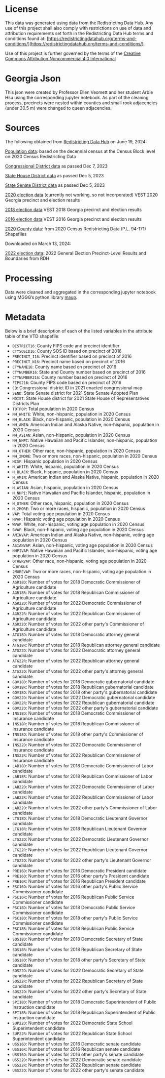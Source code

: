 # License
This data was generated using data from the Redistricting Data Hub.  Any use of this project shall also comply with restrictions on use of data and attribution requirements set forth in the Redistricting Data Hub terms and conditions found at: [https://redistrictingdatahub.org/terms-and-conditions/](https://redistrictingdatahub.org/terms-and-conditions/).

Use of this project is further governed by the terms of the [Creative Commons Attribution Noncommercial 4.0 International](https://creativecommons.org/licenses/by-nc/4.0/legalcode.en)

# Georgia Json

This json were created by Professor Ellen Veomett and her student Arbie Hsu using the corresponding jupyter notebook. As part of the cleaning process, precincts were nested within counties and small rook adjacencies (under 30.5 m) were changed to queen adjacencies.

# **Sources**

The following obtained from [Redistricting Data Hub](https://redistrictingdatahub.org/) on June 19, 2024:

[Population data](https://redistrictingdatahub.org/dataset/georgia-block-pl-94171-2020-by-table/): based on the decennial census at the Census Block level on 2020 Census Redistricting Data

[Congressional District data](https://redistrictingdatahub.org/dataset/2023-georgia-congressional-districts-plan/) as passed Dec 7, 2023

[State House District data](https://redistrictingdatahub.org/dataset/2023-georgia-state-house-of-representatives-districts-plan/) as passed Dec 5, 2023

[State Senate District data](https://redistrictingdatahub.org/dataset/2023-georgia-state-senate-plan/) as passed Dec 5, 2023

[2020 election data](https://redistrictingdatahub.org/dataset/vest-2020-georgia-precinct-boundaries-and-election-results-shapefile/) (currently not working, so not incorporated) VEST 2020 Georgia precinct and election results

[2018 election data](https://redistrictingdatahub.org/dataset/vest-2018-georgia-precinct-and-election-results/) VEST 2018 Georgia precinct and election results

[2016 election data](https://redistrictingdatahub.org/dataset/vest-2016-georgia-precinct-and-election-results/) VEST 2016 Georgia precinct and election results

[2020 County data](https://redistrictingdatahub.org/dataset/georgia-county-pl-94171-2020/): from 2020 Census Redistricting Data (P.L. 94-171) Shapefiles

Downloaded on March 13, 2024:

[2022 election data](https://redistrictingdatahub.org/dataset/georgia-2022-general-election-precinct-level-results-and-boundaries/): 2022 General Election Precinct-Level Results and Boundaries from RDH

# **Processing**

Data were cleaned and aggregated in the corresponding jupyter notebook using MGGG’s python library [maup](https://github.com/mggg/maup).  

# **Metadata**

Below is a brief description of each of the listed variables in the attribute table of the VTD shapefile:

- `DISTRICT16`: County FIPS code and precinct identifier
- `CTYSOSID16`: County SOS ID based on precinct of 2016
- `PRECINCT_I16`: Precinct identifier based on precinct of 2016
- `PRECINCT_N16`: Precinct name based on precinct of 2016
- `CTYNAME16`: County name based on precinct of 2016
- `CTYNUMBER16`: State and County number based on precinct of 2016
- `CTYNUMBER216`: County number based on precinct of 2016
- `FIPS216`: County FIPS code based on precinct of 2016
- `CD`: Congressional district ID in 2021 enacted congressional map
- `SEND`: State Senate district for 2021 State Senate Adopted Plan
- `HDIST`: State House district for 2021 State House of Representatives Districts Plan
- `TOTPOP`: Total population in 2020 Census
- `NH_WHITE`: White, non-hispanic, population in 2020 Census
- `NH_BLACK`: Black, non-hispanic, population in 2020 Census
- `NH_AMIN`: American Indian and Alaska Native, non-hispanic, population in 2020 Census
- `NH_ASIAN`: Asian, non-hispanic, population in 2020 Census
- `NH_NHPI`: Native Hawaiian and Pacific Islander, non-hispanic, population in 2020 Census
- `NH_OTHER`: Other race, non-hispanic, population in 2020 Census
- `NH_2MORE`: Two or more races, non-hispanic, population in 2020 Census
- `HISP`: Hispanic population in 2020 Census
- `H_WHITE`: White, hispanic, population in 2020 Census
- `H_BLACK`: Black, hispanic, population in 2020 Census
- `H_AMIN`: American Indian and Alaska Native, hispanic, population in 2020 Census
- `H_ASIAN`: Asian, hispanic, population in 2020 Census
- `H_NHPI`: Native Hawaiian and Pacific Islander, hispanic, population in 2020 Census
- `H_OTHER`: Other race, hispanic, population in 2020 Census
- `H_2MORE`: Two or more races, hispanic, population in 2020 Census
- `VAP`: Total voting age population in 2020 Census
- `HVAP`: Hispanic voting age population in 2020 Census
- `WVAP`: White, non-hispanic, voting age population in 2020 Census
- `BVAP`: Black, non-hispanic, voting age population in 2020 Census
- `AMINVAP`: American Indian and Alaska Native, non-hispanic, voting age population in 2020 Census
- `ASIANVAP`: Asian, non-hispanic, voting age population in 2020 Census
- `NHPIVAP`: Native Hawaiian and Pacific Islander, non-hispanic, voting age population in 2020 Census
- `OTHERVAP`: Other race, non-hispanic, voting age population in 2020 Census
- `2MOREVAP`: Two or more races, non-hispanic, voting age population in 2020 Census
- `AGR18D`: Number of votes for 2018 Democratic Commissioner of Agriculture candidate
- `AGR18R`: Number of votes for 2018 Republican Commissioner of Agriculture candidate
- `AGR22D`: Number of votes for 2022 Democratic Commissioner of Agriculture candidate
- `AGR22R`: Number of votes for 2022 Republican Commissioner of Agriculture candidate
- `AGR22O`: Number of votes for 2022 other party's Commissioner of Agriculture candidate
- `ATG18D`: Number of votes for 2018 Democratic attorney general candidate
- `ATG18R`: Number of votes for 2018 Republican attorney general candidate
- `ATG22D`: Number of votes for 2022 Democratic attorney general candidate
- `ATG22R`: Number of votes for 2022 Republican attorney general candidate
- `ATG22O`: Number of votes for 2022 other party's attorney general candidate
- `GOV18D`: Number of votes for 2018 Democratic gubernatorial candidate
- `GOV18R`: Number of votes for 2018 Republican gubernatorial candidate
- `GOV18O`: Number of votes for 2018 other party's gubernatorial candidate
- `GOV22D`: Number of votes for 2022 Democratic gubernatorial candidate
- `GOV22R`: Number of votes for 2022 Republican gubernatorial candidate
- `GOV22O`: Number of votes for 2022 other party's gubernatorial candidate
- `INS18D`: Number of votes for 2018 Democratic Commissioner of Insurance candidate
- `INS18R`: Number of votes for 2018 Republican Commissioner of Insurance candidate
- `INS18O`: Number of votes for 2018 other party's Commissioner of Insurance candidate
- `INS22D`: Number of votes for 2022 Democratic Commissioner of Insurance candidate
- `INS22R`: Number of votes for 2022 Republican Commissioner of Insurance candidate
- `LAB18D`: Number of votes for 2018 Democratic Commissioner of Labor candidate
- `LAB18R`: Number of votes for 2018 Republican Commissioner of Labor candidate
- `LAB22D`: Number of votes for 2022 Democratic Commissioner of Labor candidate
- `LAB22R`: Number of votes for 2022 Republican Commissioner of Labor candidate
- `LAB22O`: Number of votes for 2022 other party's Commissioner of Labor candidate
- `LTG18D`: Number of votes for 2018 Democratic Lieutenant Governor candidate
- `LTG18R`: Number of votes for 2018 Republican Lieutenant Governor candidate
- `LTG22D`: Number of votes for 2022 Democratic Lieutenant Governor candidate
- `LTG22R`: Number of votes for 2022 Republican Lieutenant Governor candidate
- `LTG22O`: Number of votes for 2022 other party's Lieutenant Governor candidate
- `PRE16D`: Number of votes for 2016 Democratic President candidate
- `PRE16O`: Number of votes for 2016 other party's  President candidate
- `PRE16R`: Number of votes for 2016 Republican President candidate
- `PSC16O`: Number of votes for 2016 other party's Public Service Commissioner candidate
- `PSC16R`: Number of votes for 2016 Republican Public Service Commissioner candidate
- `PSC18D`: Number of votes for 2018 Democratic Public Service Commissioner candidate
- `PSC18O`: Number of votes for 2018 other party's Public Service Commissioner candidate
- `PSC18R`: Number of votes for 2018 Republican Public Service Commissioner candidate
- `SOS18D`: Number of votes for 2018 Democratic Secretary of State candidate
- `SOS18R`: Number of votes for 2018 Republican Secretary of State candidate
- `SOS18O`: Number of votes for 2018 other party's Secretary of State candidate
- `SOS22D`: Number of votes for 2022 Democratic Secretary of State candidate
- `SOS22R`: Number of votes for 2022 Republican Secretary of State candidate
- `SOS22O`: Number of votes for 2022 other party's Secretary of State candidate
- `SPI18D`: Number of votes for 2018 Democratic Superintendent of Public Instruction candidate
- `SPI18R`: Number of votes for 2018 Republican Superintendent of Public Instruction candidate
- `SUP22D`: Number of votes for 2022 Democratic State School Superintendent candidate
- `SUP22R`: Number of votes for 2022 Republican State School Superintendent candidate
- `USS16D`: Number of votes for 2016 Democratic senate candidate
- `USS16R`: Number of votes for 2016 Republican senate candidate
- `USS16O`: Number of votes for 2016 other party's senate candidate
- `USS22D`: Number of votes for 2022 Democratic senate candidate
- `USS22R`: Number of votes for 2022 Republican senate candidate
- `USS22O`: Number of votes for 2022 other party's senate candidate
